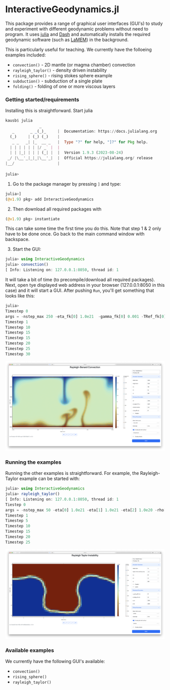 # InteractiveGeodynamics.jl

This package provides a range of graphical user interfaces (GUI's) to study and experiment with different geodynamic problems without need to program. It uses [julia](https://julialang.org) and [Dash](https://dash.plotly.com/julia) and automatically installs the required geodynamic software (such as [LaMEM](https://github.com/JuliaGeodynamics/LaMEM.jl)) in the background.

This is particularly useful for teaching.
We currently have the folloeing examples included:
- `convection()` - 2D mantle  (or magma chamber) convection
- `rayleigh_taylor()` - density driven instability
- `rising_sphere()` - rising stokes sphere example
- `subduction()` - subduction of a single plate 
- `folding()` - folding of one or more viscous layers

### Getting started/requirements
Installing this is straightforward. Start julia

```julia
kausb$ julia
               _
   _       _ _(_)_     |  Documentation: https://docs.julialang.org
  (_)     | (_) (_)    |
   _ _   _| |_  __ _   |  Type "?" for help, "]?" for Pkg help.
  | | | | | | |/ _` |  |
  | | |_| | | | (_| |  |  Version 1.9.3 (2023-08-24)
 _/ |\__'_|_|_|\__'_|  |  Official https://julialang.org/ release
|__/                   |

julia>
```
1) Go to the package manager by pressing `]` and type: 
```julia
julia>]
(@v1.9) pkg> add InteractiveGeodynamics
 ```
2) Then download all required packages with

```julia
(@v1.9) pkg> instantiate
 ```
This can take some time the first time you do this. Note that step 1 & 2 only have to be done once. Go back to the main command window with backspace.

3) Start the GUI: 
```julia
julia> using InteractiveGeodynamics
julia> convection()
[ Info: Listening on: 127.0.0.1:8050, thread id: 1
```
It will take a bit of time (to precompile/download all required packages). Next, open tye displayed web address in your browser (127.0.0.1:8050 in this case) and it will start a GUI. After pushing `Run`, you'll get something that looks like this: 
```julia
julia> 
Timestep 0
args = -nstep_max 250 -eta_fk[0] 1.0e21  -gamma_fk[0] 0.001 -TRef_fk[0] 1000.0 -ch[0] 5.0e8 -nel_x 128 -nel_z 64 -coord_x -1000.0,1000.0 -coord_z -1000,0 -coord_y -7.8125,7.8125 -temp_bot 2000
Timestep 1
Timestep 10
Timestep 15
Timestep 15
Timestep 20
Timestep 25
Timestep 30
```
![GUI_Convection](./docs/src/assets/img/Convection_GUI_Dash.png)

### Running the examples

Running the other examples is  straightforward. For example, the Rayleigh-Taylor example can be started with:
```julia
julia> using InteractiveGeodynamics
julia> rayleigh_taylor()
[ Info: Listening on: 127.0.0.1:8050, thread id: 1
Tiestep 0
args = -nstep_max 50 -eta[0] 1.0e21 -eta[1] 1.0e21 -eta[2] 1.0e20 -rho[0] 2800 -rho[1] 2800 -rho[2] 2200 -open_top_bound 0 -nel_x 32 -nel_z 16 -coord_x -5.0,5.0 
Timestep 1
Timestep 5
Timestep 10
Timestep 15
Timestep 20
Timestep 25
```
![GUI_RTI_start](./docs/src/assets/img/RTI_GUI_Dash.png)


### Available examples
We currently have the following GUI's available:

- `convection()` 
- `rising_sphere()`
- `rayleigh_taylor()`
